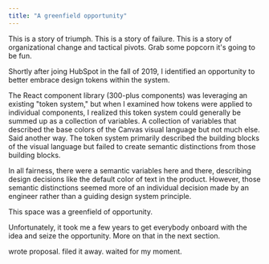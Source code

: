 ```yaml
---
title: "A greenfield opportunity"
---
```


This is a story of triumph. This is a story of failure. This is a story of organizational change and tactical pivots. Grab some popcorn it's going to be fun.

Shortly after joing HubSpot in the fall of 2019, I identified an opportunity to better embrace design tokens within the system.

The React component library (300-plus components) was leveraging an existing "token system," but when I examined how tokens were applied to individual components, I realized this token system could generally be summed up as a collection of variables. A collection of variables that described the base colors of the Canvas visual language but not much else. Said another way. The token system primarily described the building blocks of the visual language but failed to create semantic distinctions from those building blocks.

In all fairness, there were a semantic variables here and there, describing design decisions like the default color of text in the product. However, those semantic distinctions seemed more of an individual decision made by an engineer rather than a guiding design system principle.

This space was a greenfield of opportunity.

Unfortunately, it took me a few years to get everybody onboard with the idea and seize the opportunity. More on that in the next section.

wrote proposal. filed it away. waited for my moment.